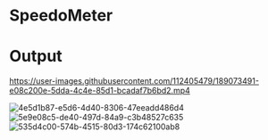 # SpeedoMeter

# Output


https://user-images.githubusercontent.com/112405479/189073491-e08c200e-5dda-4c4e-85d1-bcadaf7b6bd2.mp4

![4e5d1b87-e5d6-4d40-8306-47eeadd486d4](https://user-images.githubusercontent.com/112405479/188887021-4da0649c-ab2b-49f8-b849-255f1edaf4e8.jpeg)
![5e9e08c5-de40-497d-84a9-c3b48527c635](https://user-images.githubusercontent.com/112405479/188887074-2120604e-6217-4690-90e7-ed551961e721.jpeg)
![535d4c00-574b-4515-80d3-174c62100ab8](https://user-images.githubusercontent.com/112405479/188887112-994b3cc6-72f3-4626-bb28-ff767a8a1cbd.jpeg)
